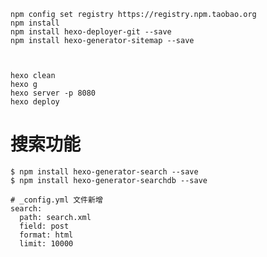     
    npm config set registry https://registry.npm.taobao.org
	npm install
	npm install hexo-deployer-git --save
	npm install hexo-generator-sitemap --save



	hexo clean
	hexo g
	hexo server -p 8080
	hexo deploy
	


# 搜索功能

	$ npm install hexo-generator-search --save
	$ npm install hexo-generator-searchdb --save

	# _config.yml 文件新增
	search:
	  path: search.xml
	  field: post
  	  format: html
	  limit: 10000
